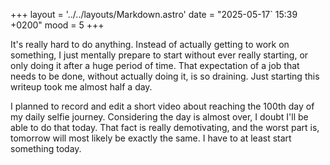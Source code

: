 +++
layout = '../../layouts/Markdown.astro'
date = "2025-05-17` 15:39 +0200"
mood = 5
+++

It's really hard to do anything. Instead of actually getting to work on something, I just mentally prepare to start without ever really starting, or only doing it after a huge period of time. That expectation of a job that needs to be done, without actually doing it, is so draining. Just starting this writeup took me almost half a day.

I planned to record and edit a short video about reaching the 100th day of my daily selfie journey. Considering the day is almost over, I doubt I'll be able to do that today. That fact is really demotivating, and the worst part is, tomorrow will most likely be exactly the same. I have to at least start something today.